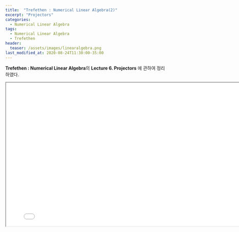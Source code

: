 ```yaml
---
title:  "Trefethen : Numerical Linear Algebra(2)"
excerpt: "Projectors"
categories:
  - Numerical Linear Algebra
tags:
  - Numerical Linear Algebra
  - Trefethen
header:
  teaser: /assets/images/linearalgebra.png
last_modified_at: 2020-08-24T11:30:00-35:00
---
```


**Trefethen : Numerical Linear Algebra**의 **Lecture 6. Projectors** 에 관하여 정리하였다.

<iframe src = "/ViewerJS/#../assets/pdf/Lecture 6. Projectors.pdf" width='800' height='450' allowfullscreen webkitallowfullscreen></iframe>